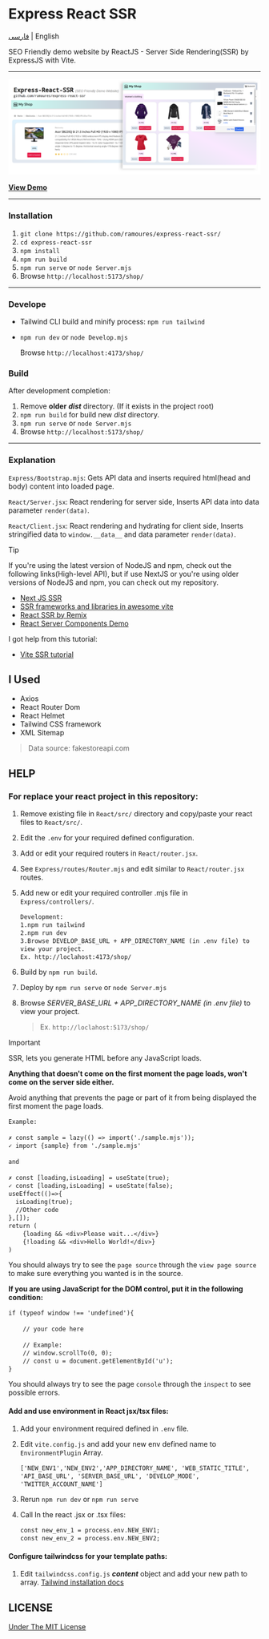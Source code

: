 # Express React SSR

[فارسی](https://awaweb.ir/blog/posts/express-react-ssr) | English

SEO Friendly demo website by ReactJS - Server Side Rendering(SSR) by ExpressJS with Vite.

---

[<img src="screenshot.png">](https://awaweb.ir/projects/free/express-react-ssr)

**[View Demo](https://awaweb.ir/projects/free/express-react-ssr)**

---

### Installation

1. `git clone https://github.com/ramoures/express-react-ssr/`
2. `cd express-react-ssr`
3. `npm install`
4. `npm run build`
5. `npm run serve` or `node Server.mjs`
6. Browse `http://localhost:5173/shop/`

---

### Develope

- Tailwind CLI build and minify process: `npm run tailwind`

- `npm run dev` or `node Develop.mjs`

  Browse `http://localhost:4173/shop/`

### Build

After development completion:

1. Remove **older** **_dist_** directory. (If it exists in the project root)
2. `npm run build` for build new _dist_ directory.
3. `npm run serve` or `node Server.mjs`
4. Browse `http://localhost:5173/shop/`

---

### Explanation

`Express/Bootstrap.mjs`:
Gets API data and inserts required html(head and body) content into loaded page.

`React/Server.jsx`: React rendering for server side, Inserts API data into data parameter `render(data)`.

`React/Client.jsx`: React rendering and hydrating for client side, Inserts stringified data to `window.__data__` and data parameter `render(data)`.

> [!TIP]
>
> If you're using the latest version of NodeJS and npm, check out the following links(High-level API), but if use NextJS or you're using older versions of NodeJS and npm, you can check out my repository.
>
> - [Next JS SSR](https://nextjs.org/docs/pages/building-your-application/rendering/server-side-rendering)
> - [SSR frameworks and libraries in awesome vite](https://github.com/vitejs/awesome-vite#ssr)
> - [React SSR by Remix](https://remix.run/blog/react-server-components)
> - [React Server Components Demo](https://github.com/reactjs/server-components-demo)
>
> I got help from this tutorial:
>
> - [Vite SSR tutorial](https://vitejs.dev/guide/ssr#example-projects)

## I Used

- Axios
- React Router Dom
- React Helmet
- Tailwind CSS framework
- XML Sitemap

> Data source: fakestoreapi.com

## HELP

### For replace your react project in this repository:

1.  Remove existing file in `React/src/` directory and copy/paste your react files to `React/src/`.
2.  Edit the `.env` for your required defined configuration.
3.  Add or edit your required routers in `React/router.jsx`.
4.  See `Express/routes/Router.mjs` and edit similar to `React/router.jsx` routes.
5.  Add new or edit your required controller .mjs file in `Express/controllers/`.

        Development:
        1.npm run tailwind
        2.npm run dev
        3.Browse DEVELOP_BASE_URL + APP_DIRECTORY_NAME (in .env file) to view your project.
        Ex. http://loclahost:4173/shop/

6.  Build by `npm run build`.
7.  Deploy by `npm run serve` or `node Server.mjs`
8.  Browse _SERVER_BASE_URL + APP_DIRECTORY_NAME (in .env file)_ to view your project.
    > Ex. `http://loclahost:5173/shop/`

> [!IMPORTANT]
>
> SSR, lets you generate HTML before any JavaScript loads.
>
> **Anything that doesn't come on the first moment the page loads, won't come on the server side either.**
>
> Avoid anything that prevents the page or part of it from being displayed the first moment the page loads.
>
> ```
> Example:
>
> ✗ const sample = lazy(() => import('./sample.mjs'));
> ✓ import {sample} from './sample.mjs'
>
> and
>
> ✗ const [loading,isLoading] = useState(true);
> ✓ const [loading,isLoading] = useState(false);
> useEffect(()=>{
>   isLoading(true);
>   //Other code
> },[]);
> return (
>     {loading && <div>Please wait...</div>}
>     {!loading && <div>Hello World!</div>}
> )
> ```
>
> You should always try to see the `page source` through the `view page source` to make sure everything you wanted is in the source.
>
> **If you are using JavaScript for the DOM control, put it in the following condition:**
>
> ```
> if (typeof window !== 'undefined'){
>
>     // your code here
>
>     // Example:
>     // window.scrollTo(0, 0);
>     // const u = document.getElementById('u');
> }
> ```
>
> You should always try to see the page `console` through the `inspect` to see possible errors.

#### Add and use environment in React jsx/tsx files:

1.  Add your environment required defined in `.env` file.
2.  Edit `vite.config.js` and add your new env defined name to `EnvironmentPlugin` Array.

        ['NEW_ENV1','NEW_ENV2','APP_DIRECTORY_NAME', 'WEB_STATIC_TITLE', 'API_BASE_URL', 'SERVER_BASE_URL', 'DEVELOP_MODE', 'TWITTER_ACCOUNT_NAME']

3.  Rerun `npm run dev` or `npm run serve`
4.  Call In the react .jsx or .tsx files:

        const new_env_1 = process.env.NEW_ENV1;
        const new_env_2 = process.env.NEW_ENV2;

#### Configure tailwindcss for your template paths:

1. Edit `tailwindcss.config.js` **_content_** object and add your new path to array. [Tailwind installation docs](https://tailwindcss.com/docs/installation)

## LICENSE

[Under The MIT License](./LICENSE)
